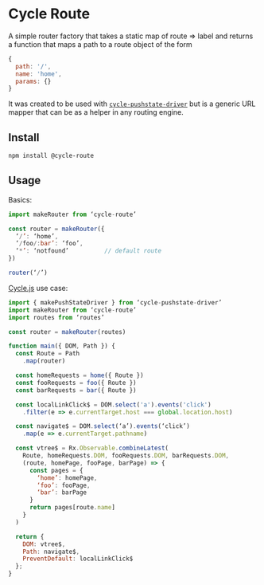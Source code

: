 # Cycle Route

A simple router factory that takes a static map of route => label and returns a function that maps a path to a route object of the form

```js
{
  path: '/',
  name: 'home',
  params: {}
}
```

It was created to be used with [```cycle-pushstate-driver```](https://github.com/secobarbital/cycle-pushstate-driver) but is a generic URL mapper that can be as a helper in any routing engine.

## Install

```sh
npm install @cycle-route
```

## Usage

Basics:

```js
import makeRouter from ‘cycle-route’

const router = makeRouter({
  ‘/’: ‘home’,
  ‘/foo/:bar’: ‘foo’,
  ‘*’: ‘notfound’          // default route
})

router(‘/’)
```

[Cycle.js](http://cycle.js.org/) use case:

```js
import { makePushStateDriver } from ‘cycle-pushstate-driver’
import makeRouter from ‘cycle-route’
import routes from ‘routes’

const router = makeRouter(routes)

function main({ DOM, Path }) {
  const Route = Path
    .map(router)

  const homeRequests = home({ Route })
  const fooRequests = foo({ Route })
  const barRequests = bar({ Route })

  const localLinkClick$ = DOM.select('a').events('click')
    .filter(e => e.currentTarget.host === global.location.host)

  const navigate$ = DOM.select(‘a’).events(‘click’)
    .map(e => e.currentTarget.pathname)

  const vtree$ = Rx.Observable.combineLatest(
    Route, homeRequests.DOM, fooRequests.DOM, barRequests.DOM,
    (route, homePage, fooPage, barPage) => {
      const pages = {
        ‘home’: homePage,
        ‘foo’: fooPage,
        ‘bar’: barPage
      }
      return pages[route.name]
    }
  )

  return {
    DOM: vtree$,
    Path: navigate$,
    PreventDefault: localLinkClick$
  };
}
```
